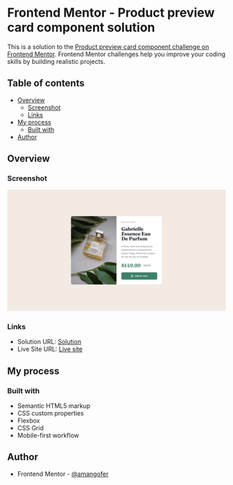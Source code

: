 # Frontend Mentor - Product preview card component solution

This is a solution to the [Product preview card component challenge on Frontend Mentor](https://www.frontendmentor.io/challenges/product-preview-card-component-GO7UmttRfa). Frontend Mentor challenges help you improve your coding skills by building realistic projects. 

## Table of contents

- [Overview](#overview)
  - [Screenshot](#screenshot)
  - [Links](#links)
- [My process](#my-process)
  - [Built with](#built-with)
- [Author](#author)

## Overview

### Screenshot

![](./screenshot.jpg)


### Links

- Solution URL: [Solution](https://www.frontendmentor.io/solutions/product-preview-card-component-using-html-and-css-7oiDlACty6)
- Live Site URL: [Live site](https://deluxe-gecko-d88e01.netlify.app)

## My process

### Built with

- Semantic HTML5 markup
- CSS custom properties
- Flexbox
- CSS Grid
- Mobile-first workflow

## Author

- Frontend Mentor - [@amangofer](https://www.frontendmentor.io/profile/amangofer)
